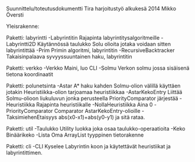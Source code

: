 Suunnittelu/toteutusdokumentti
Tira harjoitustyö alkukesä 2014
Mikko Översti

Yleisrakenne:

Paketti: labyrintti
-Labyrintitin
	Rajapinta labyrintitysalgoritmeille
-Labyrintti2D
	Käytännössä taulukko Solu olioita jotaka voidaan sitten labyrintittää
-Prim
	Primin algoritmi, labyrintitin
-RecursiveBacktracker
	Takaisinpalaava syvyyssuuntainen haku, labyrintitin

Paketti: verkko
-Verkko
	Maini, luo CLI
-Solmu
	Verkon solmu jossa sisäisenä tietona koordinaatit

Paketti: polunetsinta
-Astar
	A* haku kahden Solmu-olion välillä käyttäen jotakin Heuristiikka-olion tarjoamaa heuristiikkaa
-AstarKekoEntry
	Liittää Solmu-olioon liukuluvun jonka perusteella PriorityComparator järjestää
-Heuristiikka
	Rajapinta heuristiikalle
-NollaHeuristiikka
	Aina 0
-PriorityComparator
	Comparator AstarKekoEntry-olioille
-TaksimiehenEtaisyys
	abs(x0-x1)+abs(y0-y1) ja sitä rataa. 

Paketti: util
-Taulukko
	Utility luokka joka osaa taulukko-operaatioita
-Keko
	Binäärikeko
-Lista
	Oma ArrayList tyyppinen tietorakenne

Paketti: cli
-CLI
	Kyselee Labyrintin koon ja käytettävät heuristiikat ja labyrintittimen.